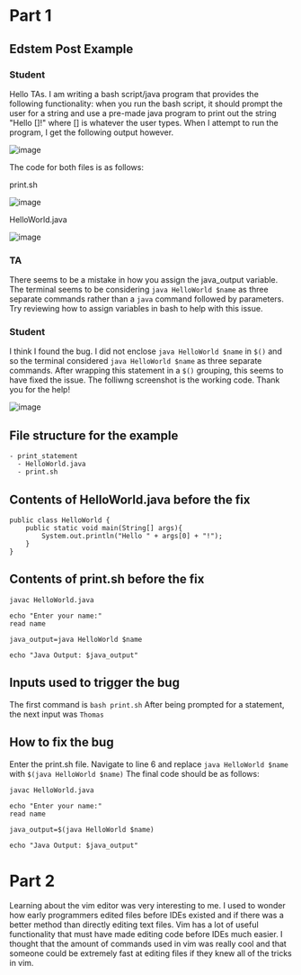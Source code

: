 # Part 1
## Edstem Post Example
### Student
Hello TAs. I am writing a bash script/java program that provides the following functionality: when you run the bash script, it should prompt the user for a string and use a pre-made java program to print out the string "Hello []!" where [] is whatever the user types. When I attempt to run the program, I get the following output however. 

![image](https://github.com/thomas-rocha/cse15l-lab-reports/assets/156377384/e9e0e5e8-8e13-4313-9b48-49148e9623c5)

The code for both files is as follows:

print.sh

![image](https://github.com/thomas-rocha/cse15l-lab-reports/assets/156377384/f7717906-f345-4bdb-b5b5-4848c56c577b)

HelloWorld.java

![image](https://github.com/thomas-rocha/cse15l-lab-reports/assets/156377384/8df67083-db45-4943-853e-7c84c60fdc41)

### TA
There seems to be a mistake in how you assign the java_output variable. The terminal seems to be considering `java HelloWorld $name` as three separate commands rather than a `java` command followed by parameters. Try reviewing how to assign variables in bash to help with this issue.
### Student
I think I found the bug. I did not enclose `java HelloWorld $name` in `$()` and so the terminal considered `java HelloWorld $name` as three separate commands. After wrapping this statement in a `$()` grouping, this seems to have fixed the issue. The folliwng screenshot is the working code. Thank you for the help!

![image](https://github.com/thomas-rocha/cse15l-lab-reports/assets/156377384/b9369586-2af3-489f-95bd-e23da3762e22)

## File structure for the example
```
- print_statement
  - HelloWorld.java
  - print.sh
```
## Contents of HelloWorld.java before the fix
```
public class HelloWorld {
    public static void main(String[] args){
        System.out.println("Hello " + args[0] + "!");
    }
}
```

## Contents of print.sh before the fix
```
javac HelloWorld.java

echo "Enter your name:"
read name

java_output=java HelloWorld $name

echo "Java Output: $java_output"
```

## Inputs used to trigger the bug
The first command is `bash print.sh`
After being prompted for a statement, the next input was
`Thomas`

## How to fix the bug
Enter the print.sh file. Navigate to line 6 and replace `java HelloWorld $name` with `$(java HelloWorld $name)` The final code should be as follows: 
```
javac HelloWorld.java

echo "Enter your name:"
read name

java_output=$(java HelloWorld $name)

echo "Java Output: $java_output"
```

# Part 2
Learning about the vim editor was very interesting to me. I used to wonder how early programmers edited files before IDEs existed and if there was a better method than directly editing text files. Vim has a lot of useful functionality that must have made editing code before IDEs much easier. I thought that the amount of commands used in vim was really cool and that someone could be extremely fast at editing files if they knew all of the tricks in vim.


